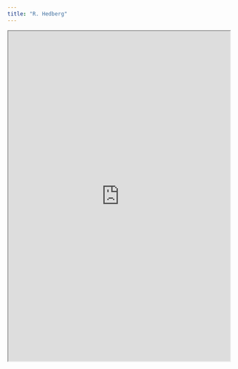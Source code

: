 ```yaml
---
title: "R. Hedberg"
---
```




<iframe height="750" width="100%" src="https://ewelton.github.io/ktest/wiki.html#R.%20Hedberg"></iframe>
